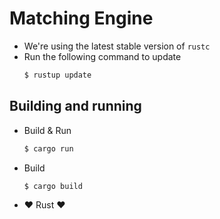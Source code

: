 # Matching Engine

- We're using the latest stable version of `rustc`
- Run the following command to update
    ```bash
    $ rustup update
    ```

## Building and running

- Build & Run
    ```bash
    $ cargo run
    ```
- Build
    ```bash
    $ cargo build
    ```
- ❤️ Rust ❤️